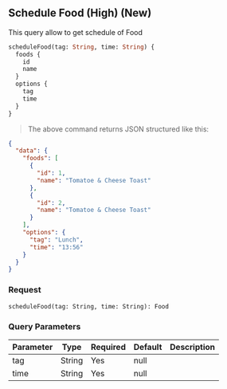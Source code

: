 ## Schedule Food (High) (New)

This query allow to get schedule of Food

```graphql
scheduleFood(tag: String, time: String) {
  foods {
    id
    name
  }
  options {
    tag
    time
  }
}
```

> The above command returns JSON structured like this:

```json
{
  "data": {
    "foods": [
      {
        "id": 1,
        "name": "Tomatoe & Cheese Toast"
      },
      {
        "id": 2,
        "name": "Tomatoe & Cheese Toast"
      }
    ],
    "options": {
      "tag": "Lunch",
      "time": "13:56"
    }
  }
}

```

### Request

`scheduleFood(tag: String, time: String): Food`

### Query Parameters

Parameter | Type   | Required | Default | Description
--------- | ------ | -------- | ------- | -----------
tag       | String | Yes      | null    | 
time      | String | Yes      | null    | 

